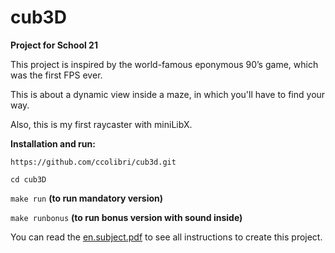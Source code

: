 # cub3D
**Project for School 21**

This project is inspired by the world-famous eponymous 90’s game, which was the first FPS ever.

This is about a dynamic view inside a maze, in which you'll have to find your way.

Also, this is my first raycaster with miniLibX.

**Installation and run:**

```https://github.com/ccolibri/cub3d.git```

```cd cub3D```

```make run``` **(to run mandatory version)**

```make runbonus``` **(to run bonus version with sound inside)**

You can read the [en.subject.pdf](https://github.com/ccolibri/cub3d/blob/master/cub3d/en.subject.pdf) to see all instructions to create this project.
